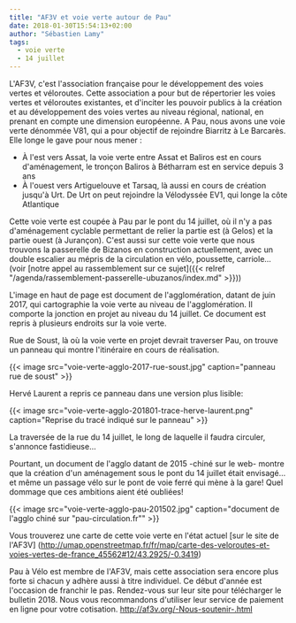 ```yaml
---
title: "AF3V et voie verte autour de Pau"
date: 2018-01-30T15:54:13+02:00
author: "Sébastien Lamy"
tags:
  - voie verte
  - 14 juillet
---
```


L'AF3V, c'est l'association française pour le développement des voies vertes et
véloroutes. Cette association a pour but de répertorier les voies vertes et
véloroutes existantes, et d'inciter les pouvoir publics à la création et au
développement des voies vertes au niveau régional, national, en prenant en
compte une dimension européenne. A Pau, nous avons une voie verte dénommée V81,
qui a pour objectif de rejoindre Biarritz à Le Barcarès. Elle longe le gave pour
nous mener :

* À l'est vers Assat, la voie verte entre Assat et Baliros est en cours
  d'aménagement, le tronçon Baliros à Bétharram est en service depuis 3 ans
* À l'ouest vers Artiguelouve et Tarsaq, là aussi en cours de création jusqu'à
  Urt. De Urt on peut rejoindre la Vélodyssée EV1, qui longe la côte
  Atlantique

Cette voie verte est coupée à Pau par le pont du 14 juillet, où il n'y a pas
d'aménagement cyclable permettant de relier la partie est (à Gelos) et la partie
ouest (à Jurançon). C'est aussi sur cette voie verte que nous trouvons la
passerelle de Bizanos en construction actuellement, avec un double escalier au
mépris de la circulation en vélo, poussette, carriole...  (voir [notre appel
au rassemblement sur ce sujet]({{< relref "/agenda/rassemblement-passerelle-ubuzanos/index.md" >}}))

L'image en haut de page est  document de l'agglomération, datant de juin 2017,
qui cartographie la voie verte au niveau de l'agglomération. Il comporte la
jonction en projet au niveau du 14 juillet. Ce document est repris à plusieurs
endroits sur la voie verte.

Rue de Soust, là où la voie verte en projet devrait traverser Pau, on trouve un
panneau qui montre l'itinéraire en cours de réalisation.

 {{< image src="voie-verte-agglo-2017-rue-soust.jpg" caption="panneau rue de soust" >}}

 Hervé Laurent a repris ce panneau dans une version plus lisible:

 {{< image src="voie-verte-agglo-201801-trace-herve-laurent.png" caption="Reprise du tracé indiqué sur le panneau" >}}


 La traversée de la rue du 14 juillet, le long de laquelle il faudra circuler,
 s'annonce fastidieuse...

 Pourtant, un document de l'agglo datant de 2015 -chiné
 sur le web- montre que la création d'un aménagement sous le pont du 14
 juillet était envisagé... et même un passage vélo sur le pont de voie ferré qui
 mène à la gare! Quel dommage que ces ambitions aient été oubliées!

{{< image src="voie-verte-agglo-pau-201502.jpg" caption="document de l'agglo chiné sur \"pau-circulation.fr\"" >}}


Vous trouverez une carte de cette voie verte en l'état actuel [sur le site de l'AF3V]
(http://umap.openstreetmap.fr/fr/map/carte-des-veloroutes-et-voies-vertes-de-france_45562#12/43.2925/-0.3419)

Pau à Vélo est membre de l'AF3V, mais cette association sera encore plus forte
si chacun y adhère aussi à titre individuel. Ce début d'année est l'occasion de
franchir le pas. Rendez-vous sur leur site pour télécharger le bulletin 2018.
Nous vous recommandons d'utiliser leur service de paiement en ligne pour votre
cotisation. http://af3v.org/-Nous-soutenir-.html
